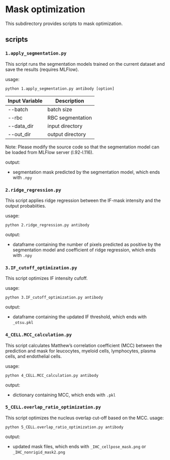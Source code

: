 # Mask optimization
This subdirectory provides scripts to mask optimization.

## scripts

### `1.apply_segmentation.py` 
This script runs the segmentation models trained on the current dataset and save the results (requires MLFlow).

usage:
```
python 1.apply_segmentation.py antibody [option] 
```

Input Variable | Description
--- | --- 
--batch | batch size
--rbc | RBC segmentation
--data_dir | input directory
--out_dir | output directory

Note: Please modify the source code so that the segmentation model can be loaded from MLFlow server (l.92-l.116).

output:
- segmentation mask predicted by the segmentation model, which ends with `.npy`

### `2.ridge_regression.py` 
This script applies ridge regression between the IF-mask intensity and the output probabiities.

usage:
```
python 2.ridge_regression.py antibody 
```

output:
- dataframe containing the number of pixels predicted as positive by the segmentation model and coefficient of ridge regression, which ends with `.npy`

### `3.IF_cutoff_optimization.py` 
This script optimizes IF intensity cufoff. 

usage:
```
python 3.IF_cutoff_optimization.py antibody 
```

output:
- dataframe containing the updated IF threshold, which ends with `_otsu.pkl`

### `4_CELL.MCC_calculation.py` 
This script calculates Matthew’s correlation coefficient (MCC) between the prediction and mask for leucocytes, myeloid cells, lymphocytes, plasma cells, and endothelial cells.

usage:
```
python 4_CELL.MCC_calculation.py antibody 
```

output:
- dictionary containing MCC, which ends with `.pkl`


### `5_CELL.overlap_ratio_optimization.py` 
This script optimizes the nucleus overlap cut-off based on the MCC.
usage:
```
python 5_CELL.overlap_ratio_optimization.py antibody 
```

output:
- updated mask files, which ends with `_IHC_cellpose_mask.png` or `_IHC_nonrigid_mask2.png`

